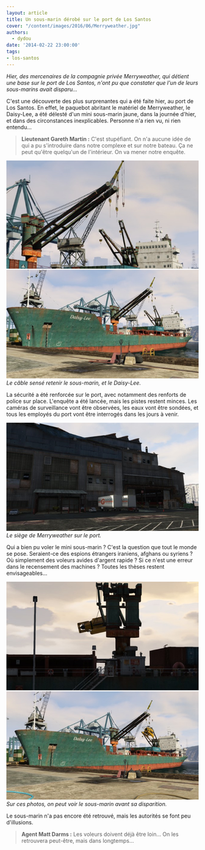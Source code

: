 ```yaml
---
layout: article
title: Un sous-marin dérobé sur le port de Los Santos
cover: "/content/images/2016/06/Merryweather.jpg"
authors:
  - dydou
date: '2014-02-22 23:00:00'
tags:
- los-santos
---
```


_Hier, des mercenaires de la compagnie privée Merryweather, qui détient une base sur le port de Los Santos, n'ont pu que constater que l'un de leurs sous-marins avait disparu..._

C'est une découverte des plus surprenantes qui a été faite hier, au port de Los Santos. En effet, le paquebot abritant le matériel de Merryweather, le Daisy-Lee, a été délesté d'un mini sous-marin jaune, dans la journée d'hier, et dans des circonstances inexplicables. Personne n'a rien vu, ni rien entendu...

> **Lieutenant Gareth Martin :** C'est stupéfiant. On n'a aucune idée de qui a pu s'introduire dans notre complexe et sur notre bateau. Ça ne peut qu'être quelqu'un de l'intérieur. On va mener notre enquête.

![](/content/images/2016/06/Merryweather1.jpg)
![Le câble sensé retenir le sous-marin, et le Daisy-Lee.](/content/images/2016/06/Merryweather_0.jpg)
_Le câble sensé retenir le sous-marin, et le Daisy-Lee._

La sécurité a été renforcée sur le port, avec notamment des renforts de police sur place. L'enquête a été lancée, mais les pistes restent minces. Les caméras de surveillance vont être observées, les eaux vont être sondées, et tous les employés du port vont être interrogés dans les jours à venir.

![Le siège de Merryweather sur le port.](/content/images/2016/06/Merryweather4.jpg)
_Le siège de Merryweather sur le port._

Qui a bien pu voler le mini sous-marin ? C'est la question que tout le monde se pose. Seraient-ce des espions étrangers iraniens, afghans ou syriens ? Où simplement des voleurs avides d'argent rapide ? Si ce n'est une erreur dans le recensement des machines ? Toutes les thèses restent envisageables...

![](/content/images/2016/06/Merryweather3.jpg)
![Sur ces photos, on peut voir le sous-marin avant sa disparition.](/content/images/2016/06/Merryweather2.jpg)
_Sur ces photos, on peut voir le sous-marin avant sa disparition._

Le sous-marin n'a pas encore été retrouvé, mais les autorités se font peu d'illusions.

> **Agent Matt Darms :** Les voleurs doivent déjà être loin... On les retrouvera peut-être, mais dans longtemps...